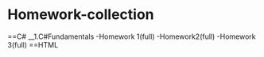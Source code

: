 # Homework-collection
==C#
__1.C#Fundamentals
-Homework 1(full)
-Homework2(full)
-Homework 3(full)
==HTML
